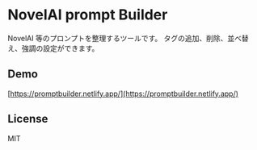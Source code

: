 # NovelAI prompt Builder

NovelAI 等のプロンプトを整理するツールです。
タグの追加、削除、並べ替え、強調の設定ができます。

## Demo

[https://promptbuilder.netlify.app/](https://promptbuilder.netlify.app/)

## License

MIT
